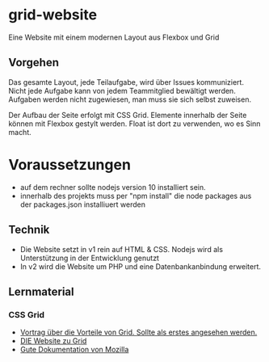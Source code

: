 # grid-website
Eine Website mit einem modernen Layout aus Flexbox und Grid
## Vorgehen
Das gesamte Layout, jede Teilaufgabe, wird über Issues kommuniziert. Nicht jede Aufgabe kann von jedem Teammitglied bewältigt werden. Aufgaben werden nicht zugewiesen, man muss sie sich selbst zuweisen.

Der Aufbau der Seite erfolgt mit CSS Grid. Elemente innerhalb der Seite können mit Flexbox gestylt werden. Float ist dort zu verwenden, wo es Sinn macht. 

# Voraussetzungen
* auf dem rechner sollte nodejs version 10 installiert sein.
* innerhalb des projekts muss per "npm install" die node packages aus der packages.json installiuert werden

## Technik
* Die Website setzt in v1 rein auf HTML & CSS. Nodejs wird als Unterstützung in der Entwicklung genutzt
* In v2 wird die Website um PHP und eine Datenbankanbindung erweitert.

## Lernmaterial
### CSS Grid
* [Vortrag über die Vorteile von Grid. Sollte als erstes angesehen werden.](https://www.youtube.com/watch?v=txZq7Laz7_4)
* [DIE Website zu Grid](https://gridbyexample.com/)
* [Gute Dokumentation von Mozilla](https://developer.mozilla.org/de/docs/Web/CSS/CSS_Grid_Layout)
